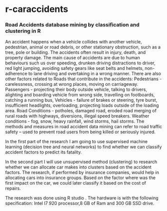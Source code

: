 # r-caraccidents
### Road Accidents database mining by classification and clustering in R 

<p1>An accident happens when a vehicle collides with another vehicle, pedestrian, animal or road debris, or other stationary obstruction, such as a tree, pole or building. The accidents often result in injury, death, and property damage. The main cause of accidents are due to human behaviours such us over speeding, drunken driving distractions to driver, red light jumping, avoiding safety gears like seat belts and helmets, non-adherence to lane driving and overtaking in a wrong manner.
There are also other factors related to Roads that contribute in the accidents:
Pedestrians - carelessness, crossing at wrong places, moving on carriageway.
Passengers - projecting their body outside vehicle, talking to drivers, alighting and boarding vehicle from wrong side, travelling on footboards, catching a running bus,
Vehicles - failure of brakes or steering, tyre burst, insufficient headlights, overloading, projecting loads outside of the loading area.
Road Conditions - potholes, damaged road, eroded road merging of rural roads with highways, diversions, illegal speed breakers.
Weather conditions - fog, snow, heavy rainfall, wind storms, hail storms.
The methods and measures in road accident data mining can refer to road traffic safety – used to prevent road users from being killed or seriously injured.</p1>

In the first part of the research I am going to use supervised machine learning (decision tree and neural networks) to find whether we can classify accident factors to predict its fatality.

In the second part I will use unsupervised method (clustering) to research whether we can allocate car makes into clusters based on the accident factors. The research, if performed by insurance companies, would help in allocating cars into insurance groups. Based on the factor where was the first impact on the car, we could later classify it based on the cost of repairs.

The research was done using R studio . The hardware is with the following specification: Intel I7 920 processor,8 GB of Ram and 300 GB SSD drive.
